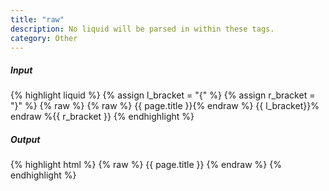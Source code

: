 ```yaml
---
title: "raw"
description: No liquid will be parsed in within these tags.
category: Other
---
```

##### Input

{% highlight liquid %}
{% assign l_bracket = "{" %}
{% assign r_bracket = "}" %}
{% raw %}
{% raw %}
  {{ page.title }}{% endraw %}
{{ l_bracket}}% endraw %{{ r_bracket }}
{% endhighlight %}

##### Output
{% highlight html %}
{% raw %}
{{ page.title }}
{% endraw %}
{% endhighlight %}
